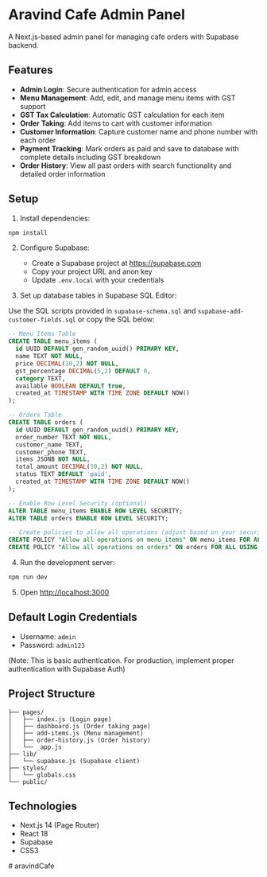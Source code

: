 # Aravind Cafe Admin Panel

A Next.js-based admin panel for managing cafe orders with Supabase backend.

## Features

- **Admin Login**: Secure authentication for admin access
- **Menu Management**: Add, edit, and manage menu items with GST support
- **GST Tax Calculation**: Automatic GST calculation for each item
- **Order Taking**: Add items to cart with customer information
- **Customer Information**: Capture customer name and phone number with each order
- **Payment Tracking**: Mark orders as paid and save to database with complete details including GST breakdown
- **Order History**: View all past orders with search functionality and detailed order information

## Setup

1. Install dependencies:
```bash
npm install
```

2. Configure Supabase:
   - Create a Supabase project at https://supabase.com
   - Copy your project URL and anon key
   - Update `.env.local` with your credentials

3. Set up database tables in Supabase SQL Editor:

Use the SQL scripts provided in `supabase-schema.sql` and `supabase-add-customer-fields.sql` or copy the SQL below:

```sql
-- Menu Items Table
CREATE TABLE menu_items (
  id UUID DEFAULT gen_random_uuid() PRIMARY KEY,
  name TEXT NOT NULL,
  price DECIMAL(10,2) NOT NULL,
  gst_percentage DECIMAL(5,2) DEFAULT 0,
  category TEXT,
  available BOOLEAN DEFAULT true,
  created_at TIMESTAMP WITH TIME ZONE DEFAULT NOW()
);

-- Orders Table
CREATE TABLE orders (
  id UUID DEFAULT gen_random_uuid() PRIMARY KEY,
  order_number TEXT NOT NULL,
  customer_name TEXT,
  customer_phone TEXT,
  items JSONB NOT NULL,
  total_amount DECIMAL(10,2) NOT NULL,
  status TEXT DEFAULT 'paid',
  created_at TIMESTAMP WITH TIME ZONE DEFAULT NOW()
);

-- Enable Row Level Security (optional)
ALTER TABLE menu_items ENABLE ROW LEVEL SECURITY;
ALTER TABLE orders ENABLE ROW LEVEL SECURITY;

-- Create policies to allow all operations (adjust based on your security needs)
CREATE POLICY "Allow all operations on menu_items" ON menu_items FOR ALL USING (true);
CREATE POLICY "Allow all operations on orders" ON orders FOR ALL USING (true);
```

4. Run the development server:
```bash
npm run dev
```

5. Open [http://localhost:3000](http://localhost:3000)

## Default Login Credentials

- Username: `admin`
- Password: `admin123`

(Note: This is basic authentication. For production, implement proper authentication with Supabase Auth)

## Project Structure

```
├── pages/
│   ├── index.js (Login page)
│   ├── dashboard.js (Order taking page)
│   ├── add-items.js (Menu management)
│   ├── order-history.js (Order history)
│   └── _app.js
├── lib/
│   └── supabase.js (Supabase client)
├── styles/
│   └── globals.css
└── public/
```

## Technologies

- Next.js 14 (Page Router)
- React 18
- Supabase
- CSS3

#   a r a v i n d C a f e  
 